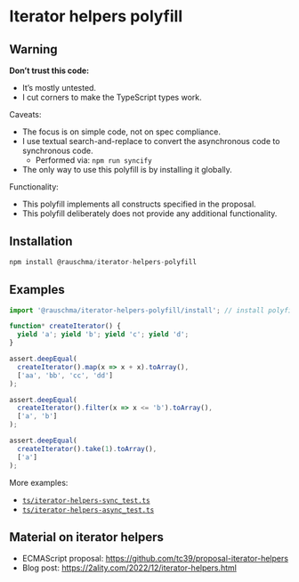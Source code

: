 # Iterator helpers polyfill

## Warning

**Don’t trust this code:**

* It’s mostly untested.
* I cut corners to make the TypeScript types work.

Caveats:

* The focus is on simple code, not on spec compliance.
* I use textual search-and-replace to convert the asynchronous code to synchronous code.
  * Performed via: `npm run syncify`
* The only way to use this polyfill is by installing it globally.

Functionality:

* This polyfill implements all constructs specified in the proposal.
* This polyfill deliberately does not provide any additional functionality.

## Installation

```js
npm install @rauschma/iterator-helpers-polyfill
```

## Examples

```js
import '@rauschma/iterator-helpers-polyfill/install'; // install polyfill globally

function* createIterator() {
  yield 'a'; yield 'b'; yield 'c'; yield 'd';
}

assert.deepEqual(
  createIterator().map(x => x + x).toArray(),
  ['aa', 'bb', 'cc', 'dd']
);

assert.deepEqual(
  createIterator().filter(x => x <= 'b').toArray(),
  ['a', 'b']
);

assert.deepEqual(
  createIterator().take(1).toArray(),
  ['a']
);
```

More examples:

* [`ts/iterator-helpers-sync_test.ts`](https://github.com/rauschma/iterator-helpers-polyfill/blob/main/ts/iterator-helpers-sync_test.ts)
* [`ts/iterator-helpers-async_test.ts`](https://github.com/rauschma/iterator-helpers-polyfill/blob/main/ts/iterator-helpers-async_test.ts)

## Material on iterator helpers

* ECMAScript proposal: https://github.com/tc39/proposal-iterator-helpers
* Blog post: https://2ality.com/2022/12/iterator-helpers.html
